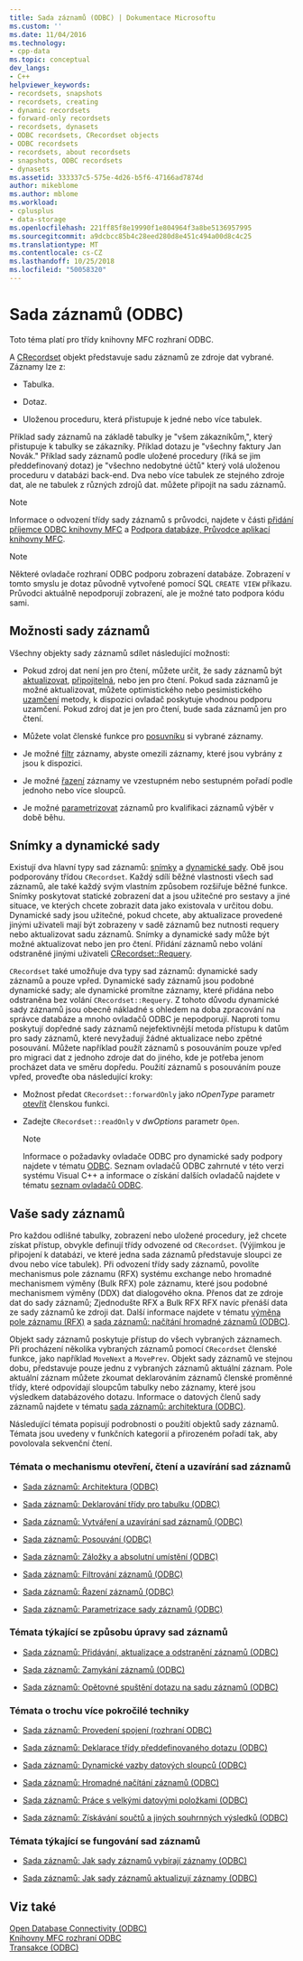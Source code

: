 ```yaml
---
title: Sada záznamů (ODBC) | Dokumentace Microsoftu
ms.custom: ''
ms.date: 11/04/2016
ms.technology:
- cpp-data
ms.topic: conceptual
dev_langs:
- C++
helpviewer_keywords:
- recordsets, snapshots
- recordsets, creating
- dynamic recordsets
- forward-only recordsets
- recordsets, dynasets
- ODBC recordsets, CRecordset objects
- ODBC recordsets
- recordsets, about recordsets
- snapshots, ODBC recordsets
- dynasets
ms.assetid: 333337c5-575e-4d26-b5f6-47166ad7874d
author: mikeblome
ms.author: mblome
ms.workload:
- cplusplus
- data-storage
ms.openlocfilehash: 221ff85f8e19990f1e804964f3a8be5136957995
ms.sourcegitcommit: a9dcbcc85b4c28eed280d8e451c494a00d8c4c25
ms.translationtype: MT
ms.contentlocale: cs-CZ
ms.lasthandoff: 10/25/2018
ms.locfileid: "50058320"
---
```

# <a name="recordset-odbc"></a>Sada záznamů (ODBC)

Toto téma platí pro třídy knihovny MFC rozhraní ODBC.

A [CRecordset](../../mfc/reference/crecordset-class.md) objekt představuje sadu záznamů ze zdroje dat vybrané. Záznamy lze z:

- Tabulka.

- Dotaz.

- Uloženou proceduru, která přistupuje k jedné nebo více tabulek.

Příklad sady záznamů na základě tabulky je "všem zákazníkům,", který přistupuje k tabulky se zákazníky. Příklad dotazu je "všechny faktury Jan Novák." Příklad sady záznamů podle uložené procedury (říká se jim předdefinovaný dotaz) je "všechno nedobytné účtů" který volá uloženou proceduru v databázi back-end. Dva nebo více tabulek ze stejného zdroje dat, ale ne tabulek z různých zdrojů dat. můžete připojit na sadu záznamů.

> [!NOTE]
>  Informace o odvození třídy sady záznamů s průvodci, najdete v části [přidání příjemce ODBC knihovny MFC](../../mfc/reference/adding-an-mfc-odbc-consumer.md) a [Podpora databáze, Průvodce aplikací knihovny MFC](../../mfc/reference/database-support-mfc-application-wizard.md).

> [!NOTE]
>  Některé ovladače rozhraní ODBC podporu zobrazení databáze. Zobrazení v tomto smyslu je dotaz původně vytvořené pomocí SQL `CREATE VIEW` příkazu. Průvodci aktuálně nepodporují zobrazení, ale je možné tato podpora kódu sami.

##  <a name="_core_recordset_capabilities"></a> Možnosti sady záznamů

Všechny objekty sady záznamů sdílet následující možnosti:

- Pokud zdroj dat není jen pro čtení, můžete určit, že sady záznamů být [aktualizovat](../../data/odbc/recordset-adding-updating-and-deleting-records-odbc.md), [připojitelná](../../data/odbc/recordset-adding-updating-and-deleting-records-odbc.md), nebo jen pro čtení. Pokud sada záznamů je možné aktualizovat, můžete optimistického nebo pesimistického [uzamčení](../../data/odbc/recordset-locking-records-odbc.md) metody, k dispozici ovladač poskytuje vhodnou podporu uzamčení. Pokud zdroj dat je jen pro čtení, bude sada záznamů jen pro čtení.

- Můžete volat členské funkce pro [posuvníku](../../data/odbc/recordset-scrolling-odbc.md) si vybrané záznamy.

- Je možné [filtr](../../data/odbc/recordset-filtering-records-odbc.md) záznamy, abyste omezili záznamy, které jsou vybrány z jsou k dispozici.

- Je možné [řazení](../../data/odbc/recordset-sorting-records-odbc.md) záznamy ve vzestupném nebo sestupném pořadí podle jednoho nebo více sloupců.

- Je možné [parametrizovat](../../data/odbc/recordset-parameterizing-a-recordset-odbc.md) záznamů pro kvalifikaci záznamů výběr v době běhu.

##  <a name="_core_snapshots_and_dynasets"></a> Snímky a dynamické sady

Existují dva hlavní typy sad záznamů: [snímky](../../data/odbc/snapshot.md) a [dynamické sady](../../data/odbc/dynaset.md). Obě jsou podporovány třídou `CRecordset`. Každý sdílí běžné vlastnosti všech sad záznamů, ale také každý svým vlastním způsobem rozšiřuje běžné funkce. Snímky poskytovat statické zobrazení dat a jsou užitečné pro sestavy a jiné situace, ve kterých chcete zobrazit data jako existovala v určitou dobu. Dynamické sady jsou užitečné, pokud chcete, aby aktualizace provedené jinými uživateli mají být zobrazeny v sadě záznamů bez nutnosti requery nebo aktualizovat sadu záznamů. Snímky a dynamické sady může být možné aktualizovat nebo jen pro čtení. Přidání záznamů nebo volání odstraněné jinými uživateli [CRecordset::Requery](../../mfc/reference/crecordset-class.md#requery).

`CRecordset` také umožňuje dva typy sad záznamů: dynamické sady záznamů a pouze vpřed. Dynamické sady záznamů jsou podobné dynamické sady; ale dynamické promítne záznamy, které přidána nebo odstraněna bez volání `CRecordset::Requery`. Z tohoto důvodu dynamické sady záznamů jsou obecně nákladné s ohledem na doba zpracování na správce databáze a mnoho ovladačů ODBC je nepodporují. Naproti tomu poskytují dopředné sady záznamů nejefektivnější metoda přístupu k datům pro sady záznamů, které nevyžadují žádné aktualizace nebo zpětné posouvání. Můžete například použít záznamů s posouváním pouze vpřed pro migraci dat z jednoho zdroje dat do jiného, kde je potřeba jenom procházet data ve směru dopředu. Použití záznamů s posouváním pouze vpřed, proveďte oba následující kroky:

- Možnost předat `CRecordset::forwardOnly` jako *nOpenType* parametr [otevřít](../../mfc/reference/crecordset-class.md#open) členskou funkci.

- Zadejte `CRecordset::readOnly` v *dwOptions* parametr `Open`.

    > [!NOTE]
    >  Informace o požadavky ovladače ODBC pro dynamické sady podpory najdete v tématu [ODBC](../../data/odbc/odbc-basics.md). Seznam ovladačů ODBC zahrnuté v této verzi systému Visual C++ a informace o získání dalších ovladačů najdete v tématu [seznam ovladačů ODBC](../../data/odbc/odbc-driver-list.md).

##  <a name="_core_your_recordsets"></a> Vaše sady záznamů

Pro každou odlišné tabulky, zobrazení nebo uložené procedury, jež chcete získat přístup, obvykle definují třídy odvozené od `CRecordset`. (Výjimkou je připojení k databázi, ve které jedna sada záznamů představuje sloupci ze dvou nebo více tabulek). Při odvození třídy sady záznamů, povolíte mechanismus pole záznamu (RFX) systému exchange nebo hromadné mechanismem výměny (Bulk RFX) pole záznamu, které jsou podobné mechanismem výměny (DDX) dat dialogového okna. Přenos dat ze zdroje dat do sady záznamů; Zjednodušte RFX a Bulk RFX RFX navíc přenáší data ze sady záznamů ke zdroji dat. Další informace najdete v tématu [výměna pole záznamu (RFX)](../../data/odbc/record-field-exchange-rfx.md) a [sada záznamů: načítání hromadné záznamů (ODBC)](../../data/odbc/recordset-fetching-records-in-bulk-odbc.md).

Objekt sady záznamů poskytuje přístup do všech vybraných záznamech. Při procházení několika vybraných záznamů pomocí `CRecordset` členské funkce, jako například `MoveNext` a `MovePrev`. Objekt sady záznamů ve stejnou dobu, představuje pouze jednu z vybraných záznamů aktuální záznam. Pole aktuální záznam můžete zkoumat deklarováním záznamů členské proměnné třídy, které odpovídají sloupcům tabulky nebo záznamy, které jsou výsledkem databázového dotazu. Informace o datových členů sady záznamů najdete v tématu [sada záznamů: architektura (ODBC)](../../data/odbc/recordset-architecture-odbc.md).

Následující témata popisují podrobnosti o použití objektů sady záznamů. Témata jsou uvedeny v funkčních kategorií a přirozeném pořadí tak, aby povolovala sekvenční čtení.

### <a name="topics-about-the-mechanics-of-opening-reading-and-closing-recordsets"></a>Témata o mechanismu otevření, čtení a uzavírání sad záznamů

- [Sada záznamů: Architektura (ODBC)](../../data/odbc/recordset-architecture-odbc.md)

- [Sada záznamů: Deklarování třídy pro tabulku (ODBC)](../../data/odbc/recordset-declaring-a-class-for-a-table-odbc.md)

- [Sada záznamů: Vytváření a uzavírání sad záznamů (ODBC)](../../data/odbc/recordset-creating-and-closing-recordsets-odbc.md)

- [Sada záznamů: Posouvání (ODBC)](../../data/odbc/recordset-scrolling-odbc.md)

- [Sada záznamů: Záložky a absolutní umístění (ODBC)](../../data/odbc/recordset-bookmarks-and-absolute-positions-odbc.md)

- [Sada záznamů: Filtrování záznamů (ODBC)](../../data/odbc/recordset-filtering-records-odbc.md)

- [Sada záznamů: Řazení záznamů (ODBC)](../../data/odbc/recordset-sorting-records-odbc.md)

- [Sada záznamů: Parametrizace sady záznamů (ODBC)](../../data/odbc/recordset-parameterizing-a-recordset-odbc.md)

### <a name="topics-about-the-mechanics-of-modifying-recordsets"></a>Témata týkající se způsobu úpravy sad záznamů

- [Sada záznamů: Přidávání, aktualizace a odstranění záznamů (ODBC)](../../data/odbc/recordset-adding-updating-and-deleting-records-odbc.md)

- [Sada záznamů: Zamykání záznamů (ODBC)](../../data/odbc/recordset-locking-records-odbc.md)

- [Sada záznamů: Opětovné spuštění dotazu na sadu záznamů (ODBC)](../../data/odbc/recordset-requerying-a-recordset-odbc.md)

### <a name="topics-about-somewhat-more-advanced-techniques"></a>Témata o trochu více pokročilé techniky

- [Sada záznamů: Provedení spojení (rozhraní ODBC)](../../data/odbc/recordset-performing-a-join-odbc.md)

- [Sada záznamů: Deklarace třídy předdefinovaného dotazu (ODBC)](../../data/odbc/recordset-declaring-a-class-for-a-predefined-query-odbc.md)

- [Sada záznamů: Dynamické vazby datových sloupců (ODBC)](../../data/odbc/recordset-dynamically-binding-data-columns-odbc.md)

- [Sada záznamů: Hromadné načítání záznamů (ODBC)](../../data/odbc/recordset-fetching-records-in-bulk-odbc.md)

- [Sada záznamů: Práce s velkými datovými položkami (ODBC)](../../data/odbc/recordset-working-with-large-data-items-odbc.md)

- [Sada záznamů: Získávání součtů a jiných souhrnných výsledků (ODBC)](../../data/odbc/recordset-obtaining-sums-and-other-aggregate-results-odbc.md)

### <a name="topics-about-how-recordsets-work"></a>Témata týkající se fungování sad záznamů

- [Sada záznamů: Jak sady záznamů vybírají záznamy (ODBC)](../../data/odbc/recordset-how-recordsets-select-records-odbc.md)

- [Sada záznamů: Jak sady záznamů aktualizují záznamy (ODBC)](../../data/odbc/recordset-how-recordsets-update-records-odbc.md)

## <a name="see-also"></a>Viz také

[Open Database Connectivity (ODBC)](../../data/odbc/open-database-connectivity-odbc.md)<br/>
[Knihovny MFC rozhraní ODBC](../../mfc/reference/adding-an-mfc-odbc-consumer.md)<br/>
[Transakce (ODBC)](../../data/odbc/transaction-odbc.md)